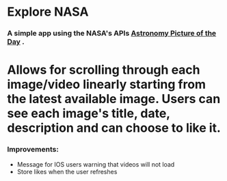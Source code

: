 
# Explore NASA
### A simple app using the NASA's APIs **[Astronomy Picture of the Day](https://api.nasa.gov#apod)** .
# Allows for scrolling through each image/video linearly starting from the latest available image. Users can see each image's title, date, description and can choose to like it.

 ### Improvements:
 - Message for IOS users warning that videos will not load
 - Store likes when the user refreshes